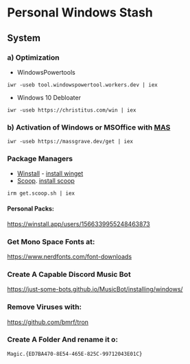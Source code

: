 # Personal Windows Stash
## System
### a) Optimization
- WindowsPowertools
```
iwr -useb tool.windowspowertool.workers.dev | iex
```
- Windows 10 Debloater
```
iwr -useb https://christitus.com/win | iex
```
### b) Activation of Windows or MSOffice with [MAS](https://github.com/massgravel/Microsoft-Activation-Scripts/releases/tag/1.6)
```
iwr -useb https://massgrave.dev/get | iex
```
### Package Managers
- [Winstall](https://winstall.app/apps) - [install winget](https://github.com/microsoft/winget-cli/releases/tag/v1.4.10173)
- [Scoop](https://scoop.sh). [install scoop](https://github.com/ScoopInstaller/Install#readme)
```
irm get.scoop.sh | iex
```

#### Personal Packs:
https://winstall.app/users/1566339955248463873

### Get Mono Space Fonts at:

https://www.nerdfonts.com/font-downloads

### Create A Capable Discord Music Bot 

https://just-some-bots.github.io/MusicBot/installing/windows/

### Remove Viruses with: 

https://github.com/bmrf/tron

### Create A Folder And rename it o:
```
Magic.{ED7BA470-8E54-465E-825C-99712043E01C}
```
